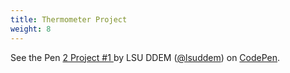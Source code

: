 ```yaml
---
title: Thermometer Project
weight: 8
---
```

<p data-height="600" data-theme-id="33744" data-slug-hash="511bbcfa2e810a603cd0fc53bfea2708" data-default-tab="js,result" data-user="lsuddem" data-pen-title="2 Project #1 " data-editable="true" class="codepen">See the Pen <a href="https://codepen.io/lsuddem/pen/511bbcfa2e810a603cd0fc53bfea2708/">2 Project #1 </a> by LSU DDEM (<a href="https://codepen.io/lsuddem">@lsuddem</a>) on <a href="https://codepen.io">CodePen</a>.</p>
<script async src="https://static.codepen.io/assets/embed/ei.js"></script>